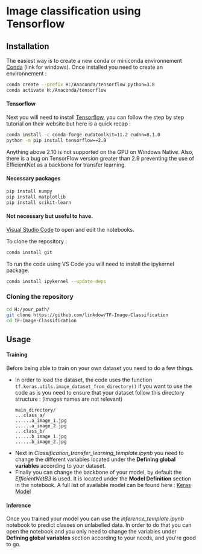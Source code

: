 ﻿# Image classification using Tensorflow
## Installation
The easiest way is to create a new conda or miniconda environnement [Conda] (link for windows).
Once installed you need to create an environnement :
```bash
conda create --prefix H:/Anaconda/tensorflow python=3.8
conda activate H:/Anaconda/tensorflow
```
####  Tensorflow
Next you will need to install [Tensorflow], you can follow the step by step tutorial on their website but here is a quick recap :
```bash
conda install -c conda-forge cudatoolkit=11.2 cudnn=8.1.0
python -m pip install tensorflow==2.9
```
Anything above 2.10 is not supported on the GPU on Windows Native. Also, there is a bug on TensorFlow version greater than 2.9 preventing the use of EfficientNet as a backbone for transfer learning.
#### Necessary packages
```bash
pip install numpy
pip install matplotlib
pip install scikit-learn
```
####  Not necessary but useful to have.
[Visual Studio Code] to open and edit the notebooks.

To clone the repository :
```bash
conda install git
```
To run the code using VS Code you will need to install the ipykernel package.
```bash
conda install ipykernel --update-deps
```
### Cloning the repository
```bash
cd H:/your_path/
git clone https://github.com/linkdow/TF-Image-Classification
cd TF-Image-Classification
```
## Usage
#### Training
Before being able to train on your own dataset you need to do a few things.
- In order to load the dataset, the code uses the function ```tf.keras.utils.image_dataset_from_directory()``` if you want to use the code as is you need to ensure that your dataset follow this directory structure :
(images names are not relevant)
	```
	main_directory/
	...class_a/
	......a_image_1.jpg
	......a_image_2.jpg
	...class_b/
	......b_image_1.jpg
	......b_image_2.jpg
	```
- Next in *Classification_transfer_learning_template.ipynb* you need to change the different variables located under the **Defining global variables** according to your dataset.
- Finally you can change the backbone of your model, by default the *EfficientNetB3* is used. It is located under the **Model Definition** section in the notebook.
A full list of available model can be found here : [Keras Model]

#### Inference
Once you trained your model you can use the *inference_template.ipynb*  notebook to predict classes on unlabelled data.
In order to do that you can open the notebook and you only need to change the variables under **Defining global variables** section according to your needs, and you're good to go.

[Conda]: https://conda.io/projects/conda/en/latest/user-guide/install/windows.html#installing-on-windows
[Tensorflow]: https://www.tensorflow.org/install/pip#windows-native
[Visual Studio Code]: https://code.visualstudio.com/
[Keras Model]: https://keras.io/api/applications/
